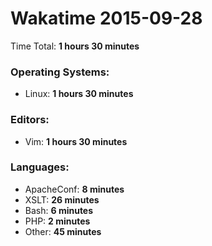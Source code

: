 # Wakatime 2015-09-28

Time Total: **1 hours 30 minutes**

### Operating Systems:
- Linux: **1 hours 30 minutes** 

### Editors:
- Vim: **1 hours 30 minutes** 

### Languages:
- ApacheConf: **8 minutes** 
- XSLT: **26 minutes** 
- Bash: **6 minutes** 
- PHP: **2 minutes** 
- Other: **45 minutes** 

